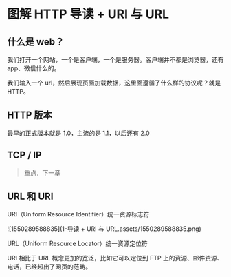 # 图解 HTTP 导读 + URI 与 URL



## 什么是 web？

我们打开一个网站，一个是客户端，一个是服务器。客户端并不都是浏览器，还有 app、微信什么的。

我们输入一个 url，然后展现页面加载数据，这里面遵循了什么样的协议呢？就是 HTTP。



## HTTP 版本

最早的正式版本就是 1.0，主流的是 1.1，以后还有 2.0



## TCP / IP

> 重点，下一章



## URL 和 URI

URI（Uniform Resource Identifier）统一资源标志符

![1550289588835](1-导读 + URI 与 URL.assets/1550289588835.png)

URL（Uniform Resource Locator）统一资源定位符

URI 相比于 URL 概念更加的宽泛，比如它可以定位到 FTP 上的资源、邮件资源、电话，已经超出了网页的范畴。

